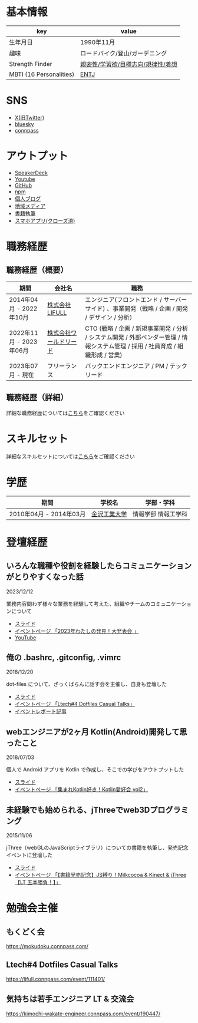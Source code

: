 # 基本情報

| key | value |
| --- | --- |
| 生年月日 | 1990年11月 |
| 趣味 | ロードバイク/登山/ガーデニング |
| Strength Finder | [親密性/学習欲/目標志向/規律性/着想](https://github.com/acchanAlexander/about_me/blob/main/strength_finder/2021_06_12.pdf) |
| MBTI (16 Personalities) | [ENTJ](https://www.16personalities.com/ja/entj%E5%9E%8B%E3%81%AE%E6%80%A7%E6%A0%BC)

# SNS
- [X(旧Twitter)](https://x.com/achan_twit)
- [bluesky](https://bsky.app/profile/acchan.bsky.social)
- [connpass](https://connpass.com/user/Yoshihiro_Atari/)

# アウトプット
- [SpeakerDeck](https://speakerdeck.com/acchanalexander)
- [Youtube](https://www.youtube.com/watch?v=pUQjUzLrAZo&list=PL-nrsd2qH5KvNLLUrYPXm7sd8tMQP7mFk)
- [GitHub](https://github.com/acchanAlexander)
- [npm](https://www.npmjs.com/package/chatwork-client)
- [個人ブログ](https://atarisoft.blog)
- [地域メディア](https://koto-ku-walker.blog)
- [書籍執筆](https://www.amazon.co.jp/dp/B0152WGX1A)
- [スマホアプリ(クローズ済)](https://atarisoft.blog/released-dutch-online)

# 職務経歴

## 職務経歴（概要）

| 期間 | 会社名 | 職務 |
| --- | --- | --- |
| 2014年04月 - 2022年10月 | [株式会社LIFULL](https://lifull.com/) | エンジニア(フロントエンド / サーバーサイド) 、事業開発（戦略 / 企画 / 開発 / デザイン / 分析） |
| 2022年11月 - 2023年06月 | [株式会社ワールドリード](https://worldlead.jp/) | CTO (戦略 / 企画 / 新規事業開発 / 分析 / システム開発 / 外部ベンダー管理 / 情報システム管理 / 採用 / 社員育成 / 組織形成 / 営業) |
| 2023年07月 - 現在 | フリーランス | バックエンドエンジニア / PM / テックリード  |

## 職務経歴（詳細）
詳細な職務経歴については[こちら](https://github.com/acchanAlexander/about_me/blob/main/curriculum_vitae.md)をご確認ください

# スキルセット
詳細なスキルセットについては[こちら](https://github.com/acchanAlexander/about_me/blob/main/skill_set.md)をご確認ください

# 学歴

| 期間 | 学校名 | 学部・学科
| --- | --- | --- |
| 2010年04月 - 2014年03月 | [金沢工業大学](https://www.kanazawa-it.ac.jp/) | 情報学部 情報工学科 |

# 登壇経歴

## いろんな職種や役割を経験したらコミュニケーションがとりやすくなった話

2023/12/12

業務内容問わず様々な業務を経験して考えた、組織やチームのコミュニケーションについて

- [スライド](https://speakerdeck.com/acchanalexander/experiencing-various-jobs-and-roles-communication-has-become-easier)
- [イベントページ 「2023年わたしの発見！大発表会 」](https://findy.connpass.com/event/303045/)
- [YouTube](https://www.youtube.com/watch?v=pUQjUzLrAZo&list=LL&index=1&t=3939s)

## 俺の .bashrc, .gitconfig, .vimrc

2018/12/20

dot-files について、ざっくばらんに話す会を主催し、自身も登壇した

- [スライド](https://speakerdeck.com/acchanalexander/dotfilescasualtalks)
- [イベントページ 「Ltech#4 Dotfiles Casual Talks」](https://lifull.connpass.com/event/111401/)
- [イベントレポート記事](https://www.lifull.blog/entry/2019/01/21/165316)

## webエンジニアが2ヶ月 Kotlin(Android)開発して思ったこと

2018/07/03

個人で Android アプリを Kotlin で作成し、そこでの学びをアウトプットした

- [スライド](https://speakerdeck.com/acchanalexander/webensiniaka-2keyue-kotlin-android-kai-fa-sitesi-tutakoto)
- [イベントページ 「集まれKotlin好き！Kotlin愛好会 vol2」](https://love-kotlin.connpass.com/event/91710/)

## 未経験でも始められる、jThreeでweb3Dプログラミング

2015/11/06

jThree（webGLのJavaScriptライブラリ）についての書籍を執筆し、発売記念イベントに登壇した

- [スライド](https://speakerdeck.com/acchanalexander/you-can-start-jthree-programming)
- [イベントページ 「【書籍発売記念】JS縛り！Milkcocoa & Kinect & jThree【LT 五本勝負！】」](https://mlkcca.connpass.com/event/21699/)

# 勉強会主催
## もくどく会
https://mokudoku.connpass.com/

## Ltech#4 Dotfiles Casual Talks
https://lifull.connpass.com/event/111401/

## 気持ちは若手エンジニア LT & 交流会
https://kimochi-wakate-engineer.connpass.com/event/190447/
